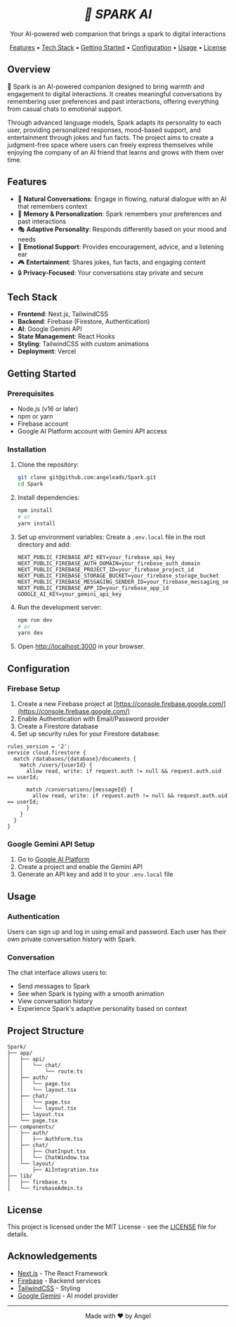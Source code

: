 <h1 align="center">
  <em>🌟 SPARK AI</em>
</h1>

<p align="center">
  Your AI-powered web companion that brings a spark to digital interactions
</p>

<p align="center">
  <a href="#features">Features</a> •
  <a href="#tech-stack">Tech Stack</a> •
  <a href="#getting-started">Getting Started</a> •
  <a href="#configuration">Configuration</a> •
  <a href="#usage">Usage</a> •
  <a href="#license">License</a>
</p>

## Overview

🌟 Spark is an AI-powered companion designed to bring warmth and engagement to digital interactions. It creates meaningful conversations by remembering user preferences and past interactions, offering everything from casual chats to emotional support.

Through advanced language models, Spark adapts its personality to each user, providing personalized responses, mood-based support, and entertainment through jokes and fun facts. The project aims to create a judgment-free space where users can freely express themselves while enjoying the company of an AI friend that learns and grows with them over time.

## Features

- 💬 **Natural Conversations**: Engage in flowing, natural dialogue with an AI that remembers context
- 🧠 **Memory & Personalization**: Spark remembers your preferences and past interactions
- 🎭 **Adaptive Personality**: Responds differently based on your mood and needs
- 🎯 **Emotional Support**: Provides encouragement, advice, and a listening ear
- 🎮 **Entertainment**: Shares jokes, fun facts, and engaging content
- 🔒 **Privacy-Focused**: Your conversations stay private and secure

## Tech Stack

- **Frontend**: Next.js, TailwindCSS
- **Backend**: Firebase (Firestore, Authentication)
- **AI**: Google Gemini API
- **State Management**: React Hooks
- **Styling**: TailwindCSS with custom animations
- **Deployment**: Vercel

## Getting Started

### Prerequisites

- Node.js (v16 or later)
- npm or yarn
- Firebase account
- Google AI Platform account with Gemini API access

### Installation

1. Clone the repository:
   ```bash
   git clone git@github.com:angeleads/Spark.git
   cd Spark
   ```

2. Install dependencies:
   ```bash
   npm install
   # or
   yarn install
   ```

3. Set up environment variables:
   Create a `.env.local` file in the root directory and add:
   ```
   NEXT_PUBLIC_FIREBASE_API_KEY=your_firebase_api_key
   NEXT_PUBLIC_FIREBASE_AUTH_DOMAIN=your_firebase_auth_domain
   NEXT_PUBLIC_FIREBASE_PROJECT_ID=your_firebase_project_id
   NEXT_PUBLIC_FIREBASE_STORAGE_BUCKET=your_firebase_storage_bucket
   NEXT_PUBLIC_FIREBASE_MESSAGING_SENDER_ID=your_firebase_messaging_sender_id
   NEXT_PUBLIC_FIREBASE_APP_ID=your_firebase_app_id
   GOOGLE_AI_KEY=your_gemini_api_key
   ```

4. Run the development server:
   ```bash
   npm run dev
   # or
   yarn dev
   ```

5. Open [http://localhost:3000](http://localhost:3000) in your browser.

## Configuration

### Firebase Setup

1. Create a new Firebase project at [https://console.firebase.google.com/](https://console.firebase.google.com/)
2. Enable Authentication with Email/Password provider
3. Create a Firestore database
4. Set up security rules for your Firestore database:

```
rules_version = '2';
service cloud.firestore {
  match /databases/{database}/documents {
    match /users/{userId} {
      allow read, write: if request.auth != null && request.auth.uid == userId;
      
      match /conversations/{messageId} {
        allow read, write: if request.auth != null && request.auth.uid == userId;
      }
    }
  }
}
```

### Google Gemini API Setup

1. Go to [Google AI Platform](https://ai.google.dev/)
2. Create a project and enable the Gemini API
3. Generate an API key and add it to your `.env.local` file

## Usage

### Authentication

Users can sign up and log in using email and password. Each user has their own private conversation history with Spark.

### Conversation

The chat interface allows users to:
- Send messages to Spark
- See when Spark is typing with a smooth animation
- View conversation history
- Experience Spark's adaptive personality based on context


## Project Structure

```
Spark/
├── app/
│   ├── api/
│   │   └── chat/
│   │       └── route.ts
│   ├── auth/
│   │   └── page.tsx
│   │   └── layout.tsx
│   ├── chat/
│   │   └── page.tsx
│   │   └── layout.tsx
│   ├── layout.tsx
│   └── page.tsx
├── components/
│   ├── auth/
│   │   ├── AuthForm.tsx
│   ├── chat/
│   │   ├── ChatInput.tsx
│   │   └── ChatWindow.tsx
│   └── layout/
│       ├── AiIntegration.tsx
├── lib/
│   ├── firebase.ts
│   └── firebaseAdmin.ts

```

## License

This project is licensed under the MIT License - see the [LICENSE](LICENSE) file for details.

## Acknowledgements

- [Next.js](https://nextjs.org/) - The React Framework
- [Firebase](https://firebase.google.com/) - Backend services
- [TailwindCSS](https://tailwindcss.com/) - Styling
- [Google Gemini](https://ai.google.dev/) - AI model provider

---

<p align="center">
  Made with ❤️ by Angel
</p>